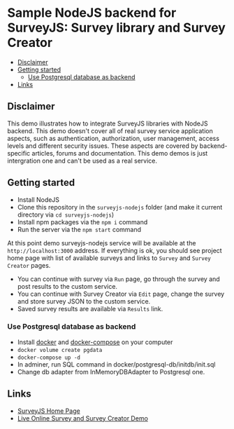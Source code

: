 # Sample NodeJS backend for SurveyJS: Survey library and Survey Creator

<!-- TOC depthFrom:2 -->

- [Disclaimer](#disclaimer)
- [Getting started](#getting-started)
  - [Use Postgresql database as backend](#use-postgresql-database-as-backend)
- [Links](#links)

<!-- /TOC -->

## Disclaimer
This demo illustrates how to integrate SurveyJS libraries with NodeJS backend. This demo doesn't cover all of real survey service application aspects, such as authentication, authorization, user management, access levels and different security issues. These aspects are covered by backend-specific articles, forums and documentation. This demo demos is just intergration one and can't be used as a real service.

## Getting started
- Install NodeJS
- Clone this repository in the `surveyjs-nodejs` folder (and make it current directory via `cd surveyjs-nodejs`)
- Install npm packages via the `npm i` command
- Run the server via the `npm start` command

At this point demo surveyjs-nodejs service will be available at the `http://localhost:3000` address.
If everything is ok, you should see project home page with list of available surveys and links to `Survey` and `Survey Creator` pages.
- You can continue with survey via `Run` page, go through the survey and post results to the custom service.
- You can continue with Survey Creator via `Edit` page, change the survey and store survey JSON to the custom service.
- Saved survey results are available via `Results` link.

### Use Postgresql database as backend
- Install [docker](https://www.docker.com/) and [docker-compose](https://docs.docker.com/compose/install/) on your computer
- `docker volume create pgdata`
- `docker-compose up -d`
- In adminer, run SQL command in docker/postgresql-db/initdb/init.sql
- Change db adapter from InMemoryDBAdapter to Postgresql one.

## Links
* [SurveyJS Home Page](https://surveyjs.io/Examples/Service/)
* [Live Online Survey and Survey Creator Demo](https://surveyjs-nodejs.herokuapp.com/)
